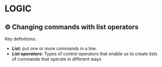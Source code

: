 # LOGIC

## ⚙️ Changing commands with list operators

Key definitions:
- ***List:*** put one or
more commands in a
line.
- ***List operators:*** Types of control
operators that enable
us to create lists of
commands that
operate in different
ways